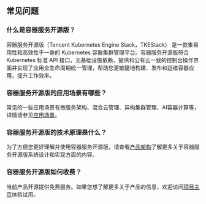 ## 常见问题



### 什么是容器服务开源版？

容器服务开源版（Tencent Kubernetes Engine Stack，TKEStack） 是一款集易用性和高效性于一身的 Kubernetes 容器集群管理平台。容器服务开源版符合 Kubernetes 标准 API 接口，无基础设施依赖，提供和公有云一致的控制台操作界面并实现了应用全生命周期统一管理，帮助您更敏捷地构建、发布和运维容器应用，提升工作效率。



### 容器服务开源版的应用场景有哪些？

常见的一些应用场景有微服务架构、混合云管理、异构集群管理、AI容器计算等，详情请参见[应用场景](https://github.com/tkestack)。



### 容器服务开源版的技术原理是什么？

为了方便您更好理解并使用容器服务开源版，请查看[产品架构](https://github.com/tkestack)了解更多关于容器服务开源版系统设计和实现方面的内容。



### 容器服务开源版如何收费？

当前产品开源提供免费服务。如果您想了解更多关于产品的信息，欢迎访问[项目主页](https://github.com/tkestack)体验试用。

